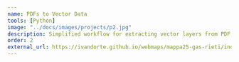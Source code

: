 ```yaml
---
name: PDFs to Vector Data
tools: [Python]
image: "../docs/images/projects/p2.jpg"
description: Simplified workflow for extracting vector layers from PDF utility maps.
order: 2
external_url: https://ivandorte.github.io/webmaps/mappa25-gas-rieti/index.html
---
```

